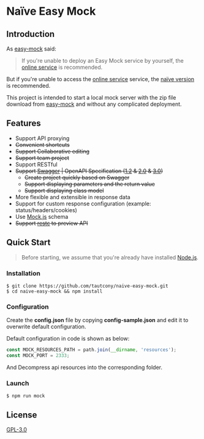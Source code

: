 # Naïve Easy Mock

## Introduction

As [easy-mock](https://github.com/easy-mock/easy-mock) said:

> If you're unable to deploy an Easy Mock service by yourself, the [online service](https://easy-mock.com/) is recommended.

But if you're unable to access the [online service](https://easy-mock.com/) service, the [naïve version](https://github.com/tautcony/naive-easy-mock) is recommended.

This project is intended to start a local mock server with the zip file download from [easy-mock](https://github.com/easy-mock/easy-mock) and without any complicated deployment.

## Features

- Support API proxying
- ~~Convenient shortcuts~~
- ~~Support Collaborative editing~~
- ~~Support team project~~
- Support RESTful
- ~~Support [Swagger](https://swagger.io) | OpenAPI Specification ([1.2](https://github.com/OAI/OpenAPI-Specification/blob/master/versions/1.2.md) & [2.0](https://github.com/OAI/OpenAPI-Specification/blob/master/versions/2.0.md) & [3.0](https://github.com/OAI/OpenAPI-Specification/blob/master/versions/3.0.0.md))~~
  - ~~Create project quickly based on Swagger~~
  - ~~Support displaying parameters and the return value~~
  - ~~Support displaying class model~~
- More flexible and extensible in response data
- Support for custom response configuration (example: status/headers/cookies)
- Use [Mock.js](http://mockjs.com/) schema
- ~~Support [restc](https://github.com/ElemeFE/restc) to preview API~~

## Quick Start

> Before starting, we assume that you're already have installed [Node.js](https://nodejs.org).

### Installation

```shell
$ git clone https://github.com/tautcony/naive-easy-mock.git
$ cd naive-easy-mock && npm install
```

### Configuration

Create the **config.json** file by copying **config-sample.json** and edit it to overwrite default configuration.

Default configuration in code is shown as below:

```js
const MOCK_RESOURCES_PATH = path.join(__dirname, 'resources');
const MOCK_PORT = 2333;
```

And Decompress api resources into the corresponding folder.

### Launch

```shell
$ npm run mock
```

## License

[GPL-3.0](https://opensource.org/licenses/GPL-3.0)
